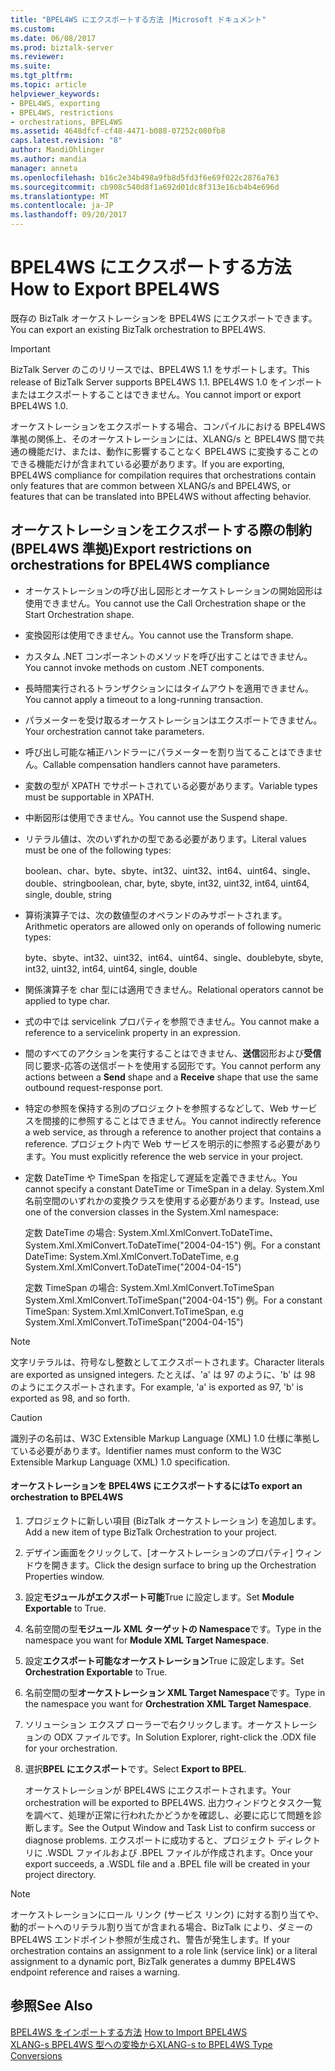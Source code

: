 ```yaml
---
title: "BPEL4WS にエクスポートする方法 |Microsoft ドキュメント"
ms.custom: 
ms.date: 06/08/2017
ms.prod: biztalk-server
ms.reviewer: 
ms.suite: 
ms.tgt_pltfrm: 
ms.topic: article
helpviewer_keywords:
- BPEL4WS, exporting
- BPEL4WS, restrictions
- orchestrations, BPEL4WS
ms.assetid: 4648dfcf-cf48-4471-b088-07252c080fb8
caps.latest.revision: "8"
author: MandiOhlinger
ms.author: mandia
manager: anneta
ms.openlocfilehash: b16c2e34b498a9fb8d5fd3f6e69f022c2876a763
ms.sourcegitcommit: cb908c540d8f1a692d01dc8f313e16cb4b4e696d
ms.translationtype: MT
ms.contentlocale: ja-JP
ms.lasthandoff: 09/20/2017
---
```

# <a name="how-to-export-bpel4ws"></a><span data-ttu-id="1b8cf-102">BPEL4WS にエクスポートする方法</span><span class="sxs-lookup"><span data-stu-id="1b8cf-102">How to Export BPEL4WS</span></span>
<span data-ttu-id="1b8cf-103">既存の BizTalk オーケストレーションを BPEL4WS にエクスポートできます。</span><span class="sxs-lookup"><span data-stu-id="1b8cf-103">You can export an existing BizTalk orchestration to BPEL4WS.</span></span>  
  
> [!IMPORTANT]
>  <span data-ttu-id="1b8cf-104">BizTalk Server のこのリリースでは、BPEL4WS 1.1 をサポートします。</span><span class="sxs-lookup"><span data-stu-id="1b8cf-104">This release of BizTalk Server supports BPEL4WS 1.1.</span></span> <span data-ttu-id="1b8cf-105">BPEL4WS 1.0 をインポートまたはエクスポートすることはできません。</span><span class="sxs-lookup"><span data-stu-id="1b8cf-105">You cannot import or export BPEL4WS 1.0.</span></span>  
  
 <span data-ttu-id="1b8cf-106">オーケストレーションをエクスポートする場合、コンパイルにおける BPEL4WS 準拠の関係上、そのオーケストレーションには、XLANG/s と BPEL4WS 間で共通の機能だけ、または、動作に影響することなく BPEL4WS に変換することのできる機能だけが含まれている必要があります。</span><span class="sxs-lookup"><span data-stu-id="1b8cf-106">If you are exporting, BPEL4WS compliance for compilation requires that orchestrations contain only features that are common between XLANG/s and BPEL4WS, or features that can be translated into BPEL4WS without affecting behavior.</span></span>  
  
## <a name="export-restrictions-on-orchestrations-for-bpel4ws-compliance"></a><span data-ttu-id="1b8cf-107">オーケストレーションをエクスポートする際の制約 (BPEL4WS 準拠)</span><span class="sxs-lookup"><span data-stu-id="1b8cf-107">Export restrictions on orchestrations for BPEL4WS compliance</span></span>  
  
-   <span data-ttu-id="1b8cf-108">オーケストレーションの呼び出し図形とオーケストレーションの開始図形は使用できません。</span><span class="sxs-lookup"><span data-stu-id="1b8cf-108">You cannot use the Call Orchestration shape or the Start Orchestration shape.</span></span>  
  
-   <span data-ttu-id="1b8cf-109">変換図形は使用できません。</span><span class="sxs-lookup"><span data-stu-id="1b8cf-109">You cannot use the Transform shape.</span></span>  
  
-   <span data-ttu-id="1b8cf-110">カスタム .NET コンポーネントのメソッドを呼び出すことはできません。</span><span class="sxs-lookup"><span data-stu-id="1b8cf-110">You cannot invoke methods on custom .NET components.</span></span>  
  
-   <span data-ttu-id="1b8cf-111">長時間実行されるトランザクションにはタイムアウトを適用できません。</span><span class="sxs-lookup"><span data-stu-id="1b8cf-111">You cannot apply a timeout to a long-running transaction.</span></span>  
  
-   <span data-ttu-id="1b8cf-112">パラメーターを受け取るオーケストレーションはエクスポートできません。</span><span class="sxs-lookup"><span data-stu-id="1b8cf-112">Your orchestration cannot take parameters.</span></span>  
  
-   <span data-ttu-id="1b8cf-113">呼び出し可能な補正ハンドラーにパラメーターを割り当てることはできません。</span><span class="sxs-lookup"><span data-stu-id="1b8cf-113">Callable compensation handlers cannot have parameters.</span></span>  
  
-   <span data-ttu-id="1b8cf-114">変数の型が XPATH でサポートされている必要があります。</span><span class="sxs-lookup"><span data-stu-id="1b8cf-114">Variable types must be supportable in XPATH.</span></span>  
  
-   <span data-ttu-id="1b8cf-115">中断図形は使用できません。</span><span class="sxs-lookup"><span data-stu-id="1b8cf-115">You cannot use the Suspend shape.</span></span>  
  
-   <span data-ttu-id="1b8cf-116">リテラル値は、次のいずれかの型である必要があります。</span><span class="sxs-lookup"><span data-stu-id="1b8cf-116">Literal values must be one of the following types:</span></span>  
  
     <span data-ttu-id="1b8cf-117">boolean、char、byte、sbyte、int32、uint32、int64、uint64、single、double、string</span><span class="sxs-lookup"><span data-stu-id="1b8cf-117">boolean, char, byte, sbyte, int32, uint32, int64, uint64, single, double, string</span></span>  
  
-   <span data-ttu-id="1b8cf-118">算術演算子では、次の数値型のオペランドのみサポートされます。</span><span class="sxs-lookup"><span data-stu-id="1b8cf-118">Arithmetic operators are allowed only on operands of following numeric types:</span></span>  
  
     <span data-ttu-id="1b8cf-119">byte、sbyte、int32、uint32、int64、uint64、single、double</span><span class="sxs-lookup"><span data-stu-id="1b8cf-119">byte, sbyte, int32, uint32, int64, uint64, single, double</span></span>  
  
-   <span data-ttu-id="1b8cf-120">関係演算子を char 型には適用できません。</span><span class="sxs-lookup"><span data-stu-id="1b8cf-120">Relational operators cannot be applied to type char.</span></span>  
  
-   <span data-ttu-id="1b8cf-121">式の中では servicelink プロパティを参照できません。</span><span class="sxs-lookup"><span data-stu-id="1b8cf-121">You cannot make a reference to a servicelink property in an expression.</span></span>  
  
-   <span data-ttu-id="1b8cf-122">間のすべてのアクションを実行することはできません、**送信**図形および**受信**同じ要求-応答の送信ポートを使用する図形です。</span><span class="sxs-lookup"><span data-stu-id="1b8cf-122">You cannot perform any actions between a **Send** shape and a **Receive** shape that use the same outbound request-response port.</span></span>  
  
-   <span data-ttu-id="1b8cf-123">特定の参照を保持する別のプロジェクトを参照するなどして、Web サービスを間接的に参照することはできません。</span><span class="sxs-lookup"><span data-stu-id="1b8cf-123">You cannot indirectly reference a web service, as through a reference to another project that contains a reference.</span></span> <span data-ttu-id="1b8cf-124">プロジェクト内で Web サービスを明示的に参照する必要があります。</span><span class="sxs-lookup"><span data-stu-id="1b8cf-124">You must explicitly reference the web service in your project.</span></span>  
  
-   <span data-ttu-id="1b8cf-125">定数 DateTime や TimeSpan を指定して遅延を定義できません。</span><span class="sxs-lookup"><span data-stu-id="1b8cf-125">You cannot specify a constant DateTime or TimeSpan in a delay.</span></span> <span data-ttu-id="1b8cf-126">System.Xml 名前空間のいずれかの変換クラスを使用する必要があります。</span><span class="sxs-lookup"><span data-stu-id="1b8cf-126">Instead, use one of the conversion classes in the System.Xml namespace:</span></span>  
  
     <span data-ttu-id="1b8cf-127">定数 DateTime の場合: System.Xml.XmlConvert.ToDateTime、System.Xml.XmlConvert.ToDateTime("2004-04-15") 例。</span><span class="sxs-lookup"><span data-stu-id="1b8cf-127">For a constant DateTime: System.Xml.XmlConvert.ToDateTime, e.g System.Xml.XmlConvert.ToDateTime("2004-04-15")</span></span>  
  
     <span data-ttu-id="1b8cf-128">定数 TimeSpan の場合: System.Xml.XmlConvert.ToTimeSpan System.Xml.XmlConvert.ToTimeSpan("2004-04-15") 例。</span><span class="sxs-lookup"><span data-stu-id="1b8cf-128">For a constant TimeSpan: System.Xml.XmlConvert.ToTimeSpan, e.g System.Xml.XmlConvert.ToTimeSpan("2004-04-15")</span></span>  
  
> [!NOTE]
>  <span data-ttu-id="1b8cf-129">文字リテラルは、符号なし整数としてエクスポートされます。</span><span class="sxs-lookup"><span data-stu-id="1b8cf-129">Character literals are exported as unsigned integers.</span></span> <span data-ttu-id="1b8cf-130">たとえば、'a' は 97 のように、'b' は 98 のようにエクスポートされます。</span><span class="sxs-lookup"><span data-stu-id="1b8cf-130">For example, 'a' is exported as 97, 'b' is exported as 98, and so forth.</span></span>  
  
> [!CAUTION]
>  <span data-ttu-id="1b8cf-131">識別子の名前は、W3C Extensible Markup Language (XML) 1.0 仕様に準拠している必要があります。</span><span class="sxs-lookup"><span data-stu-id="1b8cf-131">Identifier names must conform to the W3C Extensible Markup Language (XML) 1.0 specification.</span></span>  
  
#### <a name="to-export-an-orchestration-to-bpel4ws"></a><span data-ttu-id="1b8cf-132">オーケストレーションを BPEL4WS にエクスポートするには</span><span class="sxs-lookup"><span data-stu-id="1b8cf-132">To export an orchestration to BPEL4WS</span></span>  
  
1.  <span data-ttu-id="1b8cf-133">プロジェクトに新しい項目 (BizTalk オーケストレーション) を追加します。</span><span class="sxs-lookup"><span data-stu-id="1b8cf-133">Add a new item of type BizTalk Orchestration to your project.</span></span>  
  
2.  <span data-ttu-id="1b8cf-134">デザイン画面をクリックして、[オーケストレーションのプロパティ] ウィンドウを開きます。</span><span class="sxs-lookup"><span data-stu-id="1b8cf-134">Click the design surface to bring up the Orchestration Properties window.</span></span>  
  
3.  <span data-ttu-id="1b8cf-135">設定**モジュールがエクスポート可能**True に設定します。</span><span class="sxs-lookup"><span data-stu-id="1b8cf-135">Set **Module Exportable** to True.</span></span>  
  
4.  <span data-ttu-id="1b8cf-136">名前空間の型**モジュール XML ターゲットの Namespace**です。</span><span class="sxs-lookup"><span data-stu-id="1b8cf-136">Type in the namespace you want for **Module XML Target Namespace**.</span></span>  
  
5.  <span data-ttu-id="1b8cf-137">設定**エクスポート可能なオーケストレーション**True に設定します。</span><span class="sxs-lookup"><span data-stu-id="1b8cf-137">Set **Orchestration Exportable** to True.</span></span>  
  
6.  <span data-ttu-id="1b8cf-138">名前空間の型**オーケストレーション XML Target Namespace**です。</span><span class="sxs-lookup"><span data-stu-id="1b8cf-138">Type in the namespace you want for **Orchestration XML Target Namespace**.</span></span>  
  
7.  <span data-ttu-id="1b8cf-139">ソリューション エクスプ ローラーで右クリックします。オーケストレーションの ODX ファイルです。</span><span class="sxs-lookup"><span data-stu-id="1b8cf-139">In Solution Explorer, right-click the .ODX file for your orchestration.</span></span>  
  
8.  <span data-ttu-id="1b8cf-140">選択**BPEL にエクスポート**です。</span><span class="sxs-lookup"><span data-stu-id="1b8cf-140">Select **Export to BPEL**.</span></span>  
  
     <span data-ttu-id="1b8cf-141">オーケストレーションが BPEL4WS にエクスポートされます。</span><span class="sxs-lookup"><span data-stu-id="1b8cf-141">Your orchestration will be exported to BPEL4WS.</span></span> <span data-ttu-id="1b8cf-142">出力ウィンドウとタスク一覧を調べて、処理が正常に行われたかどうかを確認し、必要に応じて問題を診断します。</span><span class="sxs-lookup"><span data-stu-id="1b8cf-142">See the Output Window and Task List to confirm success or diagnose problems.</span></span> <span data-ttu-id="1b8cf-143">エクスポートに成功すると、プロジェクト ディレクトリに .WSDL ファイルおよび .BPEL ファイルが作成されます。</span><span class="sxs-lookup"><span data-stu-id="1b8cf-143">Once your export succeeds, a .WSDL file and a .BPEL file will be created in your project directory.</span></span>  
  
> [!NOTE]
>  <span data-ttu-id="1b8cf-144">オーケストレーションにロール リンク (サービス リンク) に対する割り当てや、動的ポートへのリテラル割り当てが含まれる場合、BizTalk により、ダミーの BPEL4WS エンドポイント参照が生成され、警告が発生します。</span><span class="sxs-lookup"><span data-stu-id="1b8cf-144">If your orchestration contains an assignment to a role link (service link) or a literal assignment to a dynamic port, BizTalk generates a dummy BPEL4WS endpoint reference and raises a warning.</span></span>  
  
## <a name="see-also"></a><span data-ttu-id="1b8cf-145">参照</span><span class="sxs-lookup"><span data-stu-id="1b8cf-145">See Also</span></span>  
 <span data-ttu-id="1b8cf-146">[BPEL4WS をインポートする方法](../core/how-to-import-bpel4ws.md) </span><span class="sxs-lookup"><span data-stu-id="1b8cf-146">[How to Import BPEL4WS](../core/how-to-import-bpel4ws.md) </span></span>  
 [<span data-ttu-id="1b8cf-147">XLANG-s BPEL4WS 型への変換から</span><span class="sxs-lookup"><span data-stu-id="1b8cf-147">XLANG-s to BPEL4WS Type Conversions</span></span>](../core/xlang-s-to-bpel4ws-type-conversions.md)